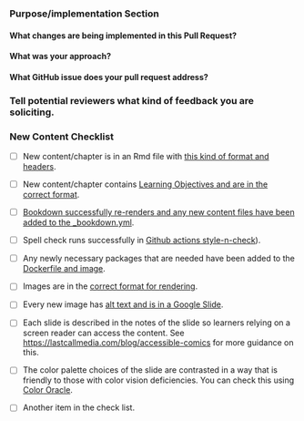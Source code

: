 <!--This PR Template was modified from https://github.com/AlexsLemonade/OpenPBTA-analysis/blob/master/.github/PULL_REQUEST_TEMPLATE.md-->

### Purpose/implementation Section

#### What changes are being implemented in this Pull Request?



#### What was your approach?



#### What GitHub issue does your pull request address?



### Tell potential reviewers what kind of feedback you are soliciting.



### New Content Checklist

- [ ] New content/chapter is in an Rmd file with [this kind of format and headers](https://github.com/jhudsl/OTTR_Template/blob/main/02-chapter_of_course.Rmd).

- [ ] New content/chapter contains [Learning Objectives and are in the correct format](https://github.com/jhudsl/OTTR_Template/wiki/Setting-up-images-and-graphics#learning-objectives-formatting).

- [ ] [Bookdown successfully re-renders and any new content files have been added to the _bookdown.yml](https://github.com/jhudsl/OTTR_Template/wiki/Publishing-with-Bookdown).

- [ ] Spell check runs successfully in [Github actions style-n-check](https://github.com/jhudsl/OTTR_Template/wiki/How-to-set-up-and-customize-GitHub-actions-robots#spell-check)).

- [ ] Any newly necessary packages that are needed have been added to the [Dockerfile and image](https://github.com/jhudsl/OTTR_Template/wiki/Using-Docker#adding-packages-to-the-dockerfile).

- [ ] Images are in the [correct format for rendering](https://github.com/jhudsl/OTTR_Template/wiki/Setting-up-images-and-graphics#adding-images-and-graphics-in-text).

- [ ] Every new image has [alt text and is in a Google Slide](https://github.com/jhudsl/OTTR_Template/wiki/Setting-up-images-and-graphics#accessibility).

- [ ] Each slide is described in the notes of the slide so learners relying on a screen reader can access the content. See https://lastcallmedia.com/blog/accessible-comics for more guidance on this.

- [ ] The color palette choices of the slide are contrasted in a way that is friendly to those with color vision deficiencies.
You can check this using [Color Oracle](https://colororacle.org/).

- [ ] Another item in the check list.